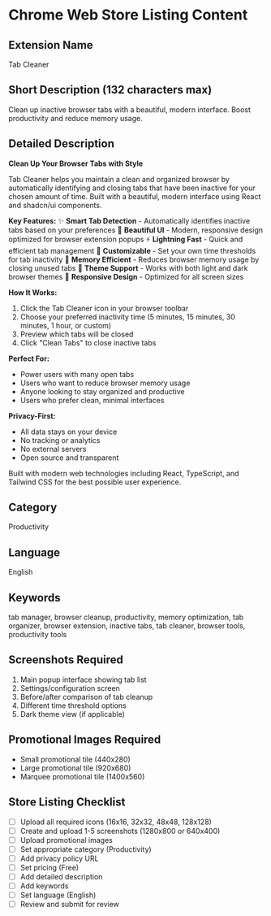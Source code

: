 # Chrome Web Store Listing Content

## Extension Name

Tab Cleaner

## Short Description (132 characters max)

Clean up inactive browser tabs with a beautiful, modern interface. Boost productivity and reduce memory usage.

## Detailed Description

**Clean Up Your Browser Tabs with Style**

Tab Cleaner helps you maintain a clean and organized browser by automatically identifying and closing tabs that have been inactive for your chosen amount of time. Built with a beautiful, modern interface using React and shadcn/ui components.

**Key Features:**
✨ **Smart Tab Detection** - Automatically identifies inactive tabs based on your preferences
🎨 **Beautiful UI** - Modern, responsive design optimized for browser extension popups
⚡ **Lightning Fast** - Quick and efficient tab management
🔧 **Customizable** - Set your own time thresholds for tab inactivity
💾 **Memory Efficient** - Reduces browser memory usage by closing unused tabs
🌙 **Theme Support** - Works with both light and dark browser themes
📱 **Responsive Design** - Optimized for all screen sizes

**How It Works:**

1. Click the Tab Cleaner icon in your browser toolbar
2. Choose your preferred inactivity time (5 minutes, 15 minutes, 30 minutes, 1 hour, or custom)
3. Preview which tabs will be closed
4. Click "Clean Tabs" to close inactive tabs

**Perfect For:**

- Power users with many open tabs
- Users who want to reduce browser memory usage
- Anyone looking to stay organized and productive
- Users who prefer clean, minimal interfaces

**Privacy-First:**

- All data stays on your device
- No tracking or analytics
- No external servers
- Open source and transparent

Built with modern web technologies including React, TypeScript, and Tailwind CSS for the best possible user experience.

## Category

Productivity

## Language

English

## Keywords

tab manager, browser cleanup, productivity, memory optimization, tab organizer, browser extension, inactive tabs, tab cleaner, browser tools, productivity tools

## Screenshots Required

1. Main popup interface showing tab list
2. Settings/configuration screen
3. Before/after comparison of tab cleanup
4. Different time threshold options
5. Dark theme view (if applicable)

## Promotional Images Required

- Small promotional tile (440x280)
- Large promotional tile (920x680)
- Marquee promotional tile (1400x560)

## Store Listing Checklist

- [ ] Upload all required icons (16x16, 32x32, 48x48, 128x128)
- [ ] Create and upload 1-5 screenshots (1280x800 or 640x400)
- [ ] Upload promotional images
- [ ] Set appropriate category (Productivity)
- [ ] Add privacy policy URL
- [ ] Set pricing (Free)
- [ ] Add detailed description
- [ ] Add keywords
- [ ] Set language (English)
- [ ] Review and submit for review

